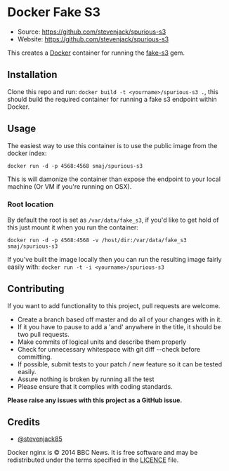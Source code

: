# Docker Fake S3

 * Source: https://github.com/stevenjack/spurious-s3
 * Website: https://github.com/stevenjack/spurious-s3

This creates a [Docker](http://docker.io) container for running the [fake-s3](https://github.com/jubos/fake-s3) gem.


## Installation

Clone this repo and run: `docker build -t <yourname>/spurious-s3 .`, this should build
the required container for running a fake s3 endpoint within Docker.


## Usage

The easiest way to use this container is to use the public image from the docker index:

`docker run -d -p 4568:4568 smaj/spurious-s3`

This is will damonize the container than expose the endpoint to your local machine (Or VM if you're running on OSX).

### Root location

By default the root is set as `/var/data/fake_s3`, if you'd like to get hold of this just mount it when you run the container:


`docker run -d -p 4568:4568 -v /host/dir:/var/data/fake_s3 smaj/spurious-s3`



If you've built the image locally then you can run the resulting image fairly easily with: `docker run -t -i <yourname>/spurious-s3`


## Contributing

If you want to add functionality to this project, pull requests are welcome.

 * Create a branch based off master and do all of your changes with in it.
 * If it you have to pause to add a 'and' anywhere in the title, it should be two pull requests.
 * Make commits of logical units and describe them properly
 * Check for unnecessary whitespace with git diff --check before committing.
 * If possible, submit tests to your patch / new feature so it can be tested easily.
 * Assure nothing is broken by running all the test
 * Please ensure that it complies with coding standards.

**Please raise any issues with this project as a GitHub issue.**


## Credits

 * [@stevenjack85](https://twitter.com/stevenjack85)

Docker nginx is © 2014 BBC News. It is free software and may be redistributed under the terms
specified in the
[LICENCE](https://github.com/stevenjack/spurious-s3/tree/master/LICENCE) file.
